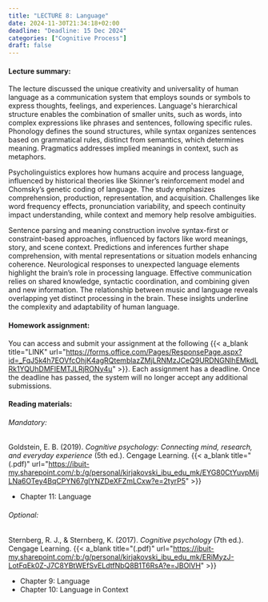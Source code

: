 ```yaml
---
title: "LECTURE 8: Language"
date: 2024-11-30T21:34:18+02:00
deadline: "Deadline: 15 Dec 2024"
categories: ["Cognitive Process"]
draft: false
---
```


#### Lecture summary:

The lecture discussed the unique creativity and universality of human language as a communication system that employs sounds or symbols to express thoughts, feelings, and experiences. Language's hierarchical structure enables the combination of smaller units, such as words, into complex expressions like phrases and sentences, following specific rules. Phonology defines the sound structures, while syntax organizes sentences based on grammatical rules, distinct from semantics, which determines meaning. Pragmatics addresses implied meanings in context, such as metaphors.

Psycholinguistics explores how humans acquire and process language, influenced by historical theories like Skinner’s reinforcement model and Chomsky’s genetic coding of language. The study emphasizes comprehension, production, representation, and acquisition. Challenges like word frequency effects, pronunciation variability, and speech continuity impact understanding, while context and memory help resolve ambiguities.

Sentence parsing and meaning construction involve syntax-first or constraint-based approaches, influenced by factors like word meanings, story, and scene context. Predictions and inferences further shape comprehension, with mental representations or situation models enhancing coherence. Neurological responses to unexpected language elements highlight the brain’s role in processing language. Effective communication relies on shared knowledge, syntactic coordination, and combining given and new information. The relationship between music and language reveals overlapping yet distinct processing in the brain. These insights underline the complexity and adaptability of human language.

#### Homework assignment:

You can access and submit your assignment at the following {{< a_blank title="LINK" url="https://forms.office.com/Pages/ResponsePage.aspx?id=_FqJ5k4h7EOVfcOhjK4agRQtemblazZMjLRNMzJCeQ9URDNGNlhEMkdLRk1YQUhDMFlEMTJLRjRONy4u" >}}. Each assignment has a deadline. Once the deadline has passed, the system will no longer accept any additional submissions.

#### Reading materials:

###### Mandatory:

Goldstein, E. B. (2019). *Cognitive psychology: Connecting mind, research, and everyday experience* (5th ed.). Cengage Learning. {{< a_blank title="(.pdf)" url="https://ibuit-my.sharepoint.com/:b:/g/personal/kirjakovski_ibu_edu_mk/EYG80CtYuvpMijLNa6OTey4BqCPYN67gIYNZDeXFZmLCxw?e=2tyrP5" >}}

* Chapter 11: Language

###### Optional:

Sternberg, R. J., & Sternberg, K. (2017). *Cognitive psychology* (7th ed.). Cengage Learning. {{< a_blank title="(.pdf)" url="https://ibuit-my.sharepoint.com/:b:/g/personal/kirjakovski_ibu_edu_mk/ERiMyzJ-LotFqEk0Z-J7C8YBtWEfSvELdtfNbQ8B1T6RsA?e=JBOlVH" >}}

* Chapter 9: Language
* Chapter 10: Language in Context
